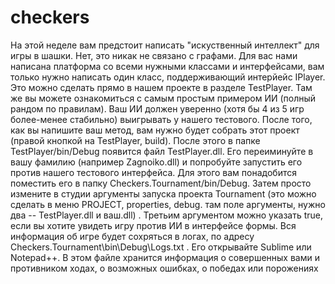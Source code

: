 checkers
========
На этой неделе вам предстоит написать "искуственный интеллект" для игры в шашки. Нет, это никак не связано с графами.
Для вас нами написана платформа со всеми нужными классами и интерфейсами, вам только нужно написать один класс, поддерживающий интерйейс IPlayer. Это можно сделать прямо в нашем проекте в разделе TestPlayer. Там же вы можете ознакомиться с самым простым примером ИИ (полный рандом по правилам). Ваш ИИ должен уверенно (хотя бы 4 из 5 игр более-менее стабильно) выигрывать у нашего тестового. После того, как вы напишите ваш метод, вам нужно будет собрать этот проект (правой кнопкой на TestPlayer, build). После этого в папке TestPlayer/bin/Debug появится файл TestPlayer.dll. Его переиминуйте в вашу фамилию (например Zagnoiko.dll) и попробуйте запустить его против нашего тестового интерфейса. Для этого вам понадобится поместить его в папку Checkers.Tournament/bin/Debug. Затем просто измените в студии аргументы запуска проекта Tournament (это можно сделать в меню PROJECT, properties, debug. там поле аргументы, нужно два -- TestPlayer.dll и ваш.dll) .
Третьим аргументом можно указать true, если вы хотите увидеть игру против ИИ в интерфейсе формы. 
Вся информация об игре будет сохряться в логах, по адресу Checkers.Tournament\bin\Debug\Logs.txt . Его открывайте Sublime или Notepad++. 
В этом файле хранится информация о совершенных вами и противником ходах, о возможных ошибках, о победах или порожениях
